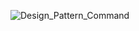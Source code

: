 ![Design_Pattern_Command](https://github.com/user-attachments/assets/08d72ec2-58b8-4702-8775-70a811e2b41f)
